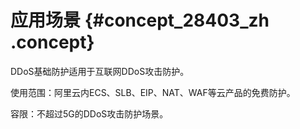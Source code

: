 # 应用场景 {#concept_28403_zh .concept}

DDoS基础防护适用于互联网DDoS攻击防护。

使用范围：阿里云内ECS、SLB、EIP、NAT、WAF等云产品的免费防护。

容限：不超过5G的DDoS攻击防护场景。

